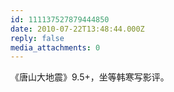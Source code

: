 ```yaml
---
id: 111137527879444850
date: 2010-07-22T13:48:44.000Z
reply: false
media_attachments: 0
---
```


《唐山大地震》9.5+，坐等韩寒写影评。

